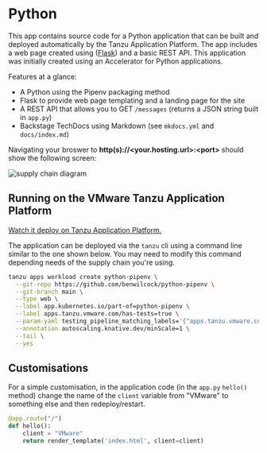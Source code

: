 # Python

This app contains source code for a Python application that can be built and deployed automatically by the Tanzu Application Platform. The app includes a web page created using ([Flask](https://flask.palletsprojects.com/en/2.3.x/)) and a basic REST API. This application was initially created using an Accelerator for Python applications.

Features at a glance:

* A Python using the Pipenv packaging method
* Flask to provide web page templating and a landing page for the site
* A REST API that allows you to GET `/messages` (returns a JSON string built in `app.py`)
* Backstage TechDocs using Markdown (see `mkdocs.yml` and `docs/index.md`)

Navigating your broswer to **http(s)://&lt;your.hosting.url&gt;:&lt;port&gt;** should show the following screen:

![supply chain diagram](https://github.com/benwilcock/python-pipenv/raw/main/static/tap-into-prod.png "Composable and Modular - TAP Supply Chains")

## Running on the VMware Tanzu Application Platform

[Watch it deploy on Tanzu Application Platform.](https://via.vmw.com/tap-python-sc)

The application can be deployed via the `tanzu` cli using a command line similar to the one shown below. You may need to modify this command depending needs of the supply chain you're using.

```bash
tanzu apps workload create python-pipenv \
  --git-repo https://github.com/benwilcock/python-pipenv \
  --git-branch main \
  --type web \
  --label app.kubernetes.io/part-of=python-pipenv \
  --label apps.tanzu.vmware.com/has-tests=true \
  --param-yaml testing_pipeline_matching_labels='{"apps.tanzu.vmware.com/pipeline":"test", "apps.tanzu.vmware.com/language":"python"}' \
  --annotation autoscaling.knative.dev/minScale=1 \
  --tail \
  --yes
```

## Customisations

For a simple customisation, in the application code (in the `app.py` `hello()` method) change the name of the `client` variable from "VMware" to something else and then redeploy/restart.

```python
@app.route("/")
def hello():
    client = "VMware"
    return render_template('index.html', client=client)
```
